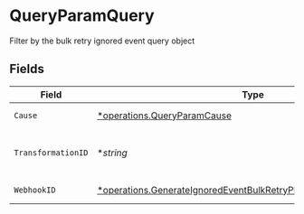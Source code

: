 # QueryParamQuery

Filter by the bulk retry ignored event query object


## Fields

| Field                                                                                                                                               | Type                                                                                                                                                | Required                                                                                                                                            | Description                                                                                                                                         |
| --------------------------------------------------------------------------------------------------------------------------------------------------- | --------------------------------------------------------------------------------------------------------------------------------------------------- | --------------------------------------------------------------------------------------------------------------------------------------------------- | --------------------------------------------------------------------------------------------------------------------------------------------------- |
| `Cause`                                                                                                                                             | [*operations.QueryParamCause](../../models/operations/queryparamcause.md)                                                                           | :heavy_minus_sign:                                                                                                                                  | The cause of the ignored event                                                                                                                      |
| `TransformationID`                                                                                                                                  | **string*                                                                                                                                           | :heavy_minus_sign:                                                                                                                                  | The associated transformation ID (only applicable to the cause `TRANSFORMATION_FAILED`)                                                             |
| `WebhookID`                                                                                                                                         | [*operations.GenerateIgnoredEventBulkRetryPlanQueryParamWebhookID](../../models/operations/generateignoredeventbulkretryplanqueryparamwebhookid.md) | :heavy_minus_sign:                                                                                                                                  | Connection ID of the ignored event                                                                                                                  |
